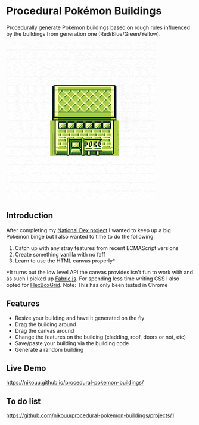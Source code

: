 # Procedural Pokémon Buildings

Procedurally generate Pokémon buildings based on rough rules influenced by the buildings from generation one (Red/Blue/Green/Yellow).

![building example](assets/buildingLive.gif)

## Introduction
After completing my [National Dex project](https://www.nikouusitalo.com/blog/making-a-living-dex-part-1-a-lifelong-dream/) I wanted to keep up a big Pokémon binge but I also wanted to time to do the following:
1. Catch up with any stray features from recent ECMAScript versions
2. Create something vanilla with no faff
3. Learn to use the HTML canvas properly*

*It turns out the low level API the canvas provides isn't fun to work with and as such I picked up [Fabric.js](http://fabricjs.com/).
For spending less time writing CSS I also opted for [FlexBoxGrid](http://flexboxgrid.com/).
Note: This has only been tested in Chrome

## Features
- Resize your building and have it generated on the fly
- Drag the building around
- Drag the canvas around
- Change the features on the building (cladding, roof, doors or not, etc)
- Save/paste your building via the building code
- Generate a random building

## Live Demo
https://nikouu.github.io/procedural-pokemon-buildings/

## To do list
https://github.com/nikouu/procedural-pokemon-buildings/projects/1